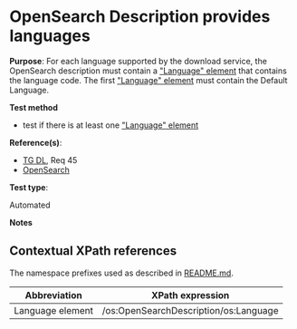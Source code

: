# OpenSearch Description provides languages

**Purpose**:
For each language supported by the download service, the OpenSearch description must contain a ["Language" element](#languageelement) that contains the language code. The first ["Language" element](#languageelement) must contain the Default Language.

**Test method**

* test if there is at least one ["Language" element](#languageelement)

**Reference(s)**:

* [TG DL](README.md#ref_TG_DL), Req 45
* [OpenSearch](README.md#ref_opensearch)

**Test type**:

Automated

**Notes**

## Contextual XPath references

The namespace prefixes used as described in [README.md](README.md#namespaces).

Abbreviation                                               |  XPath expression
---------------------------------------------------------- | -------------------------------------------------------------------------
Language element <a name="languageelement"></a> | /os:OpenSearchDescription/os:Language
